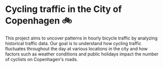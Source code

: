 # Cycling traffic in the City of Copenhagen 🚲
This project aims to uncover patterns in hourly bicycle traffic by analyzing historical traffic data. Our goal is to understand how cycling traffic fluctuates throughout the day at various locations in the city and how factors such as weather conditions and public holidays impact the number of cyclists on Copenhagen's roads.
